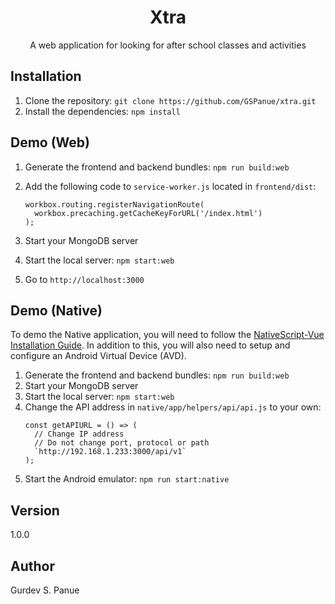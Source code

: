 <h1 align="center">Xtra</h1>

<div align="center">
A web application for looking for after school classes and activities
</div>

## Installation

1. Clone the repository: ``git clone https://github.com/GSPanue/xtra.git``
2. Install the dependencies: ``npm install``

## Demo (Web)
1. Generate the frontend and backend bundles: ``npm run build:web``
2. Add the following code to ``service-worker.js`` located in ``frontend/dist``:

    ```
    workbox.routing.registerNavigationRoute(
      workbox.precaching.getCacheKeyForURL('/index.html')
    );
    ```
3. Start your MongoDB server
4. Start the local server: ``npm start:web``
5. Go to ``http://localhost:3000``

## Demo (Native)
To demo the Native application, you will need to follow the [NativeScript-Vue Installation Guide](https://nativescript-vue.org/en/docs/getting-started/installation). In addition to this, you will also need to setup and configure an Android Virtual Device (AVD).

1. Generate the frontend and backend bundles: ``npm run build:web``
2. Start your MongoDB server
3. Start the local server: ``npm start:web``
4. Change the API address in ``native/app/helpers/api/api.js`` to your own:
    ```
    const getAPIURL = () => (
      // Change IP address
      // Do not change port, protocol or path
      `http://192.168.1.233:3000/api/v1`
    );
    ```
5. Start the Android emulator: ``npm run start:native``

## Version

1.0.0

## Author

Gurdev S. Panue
